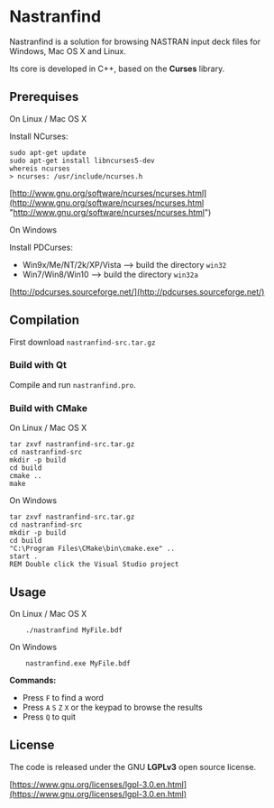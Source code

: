 # Nastranfind

Nastranfind is a solution for browsing NASTRAN input deck files for Windows, Mac OS X and Linux. 

Its core is developed in C++, based on the **Curses** library. 

## Prerequises

On Linux / Mac OS X

Install NCurses:

    sudo apt-get update
	sudo apt-get install libncurses5-dev
	whereis ncurses
    > ncurses: /usr/include/ncurses.h

[http://www.gnu.org/software/ncurses/ncurses.html](http://www.gnu.org/software/ncurses/ncurses.html "http://www.gnu.org/software/ncurses/ncurses.html")


On Windows

Install PDCurses:

 - Win9x/Me/NT/2k/XP/Vista --> build the directory `win32`
 - Win7/Win8/Win10 --> build the directory `win32a`

[http://pdcurses.sourceforge.net/](http://pdcurses.sourceforge.net/)


## Compilation

First download `nastranfind-src.tar.gz`


### Build with Qt

Compile and run `nastranfind.pro`.


### Build with CMake

On Linux / Mac OS X 

    tar zxvf nastranfind-src.tar.gz
    cd nastranfind-src
    mkdir -p build
    cd build
    cmake ..
    make

On Windows

    tar zxvf nastranfind-src.tar.gz
    cd nastranfind-src
    mkdir -p build
    cd build
    "C:\Program Files\CMake\bin\cmake.exe" ..
    start .
    REM Double click the Visual Studio project


## Usage

On Linux / Mac OS X 

        ./nastranfind MyFile.bdf

On Windows

        nastranfind.exe MyFile.bdf

__Commands:__

 - Press `F` to find a word
 - Press `A` `S` `Z` `X` or the keypad to browse the results
 - Press `Q` to quit

## License

The code is released under the GNU **LGPLv3** open source license. 

[https://www.gnu.org/licenses/lgpl-3.0.en.html](https://www.gnu.org/licenses/lgpl-3.0.en.html)
